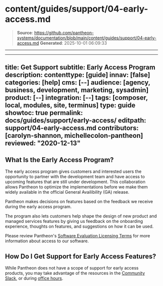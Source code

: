 # content/guides/support/04-early-access.md

> **Source**: https://github.com/pantheon-systems/documentation/blob/main/content/guides/support/04-early-access.md
> **Generated**: 2025-10-01 06:09:33

---

---
title: Get Support
subtitle: Early Access Program
description: 
contenttype: [guide]
innav: [false]
categories: [help]
cms: [--]
audience: [agency, business, development, marketing, sysadmin]
product: [--]
integration: [--]
tags: [composer, local, modules, site, terminus]
type: guide
showtoc: true
permalink: docs/guides/support/early-access/
editpath: support/04-early-access.md
contributors: [carolyn-shannon, michellecolon-pantheon]
reviewed: "2020-12-13"
---

## What Is the Early Access Program?

The early access program gives customers and interested users the opportunity to partner with the development team and have access to upcoming features that are still under development. This collaboration allows Pantheon to optimize the implementations before we make them widely available in the official General Availibility (GA) release. 

Pantheon makes decisions on features based on the feedback we receive during the early access program.

The program also lets customers help shape the design of new product and managed services features by giving us feedback on the onboarding experience, thoughts on features, and suggestions on how it can be used. 

Please review Pantheon's [Software Evaluation Licensing Terms](https://legal.pantheon.io/#contract-hkqlbwpxo) for more information about access to our software.

## How Do I Get Support for Early Access Features?

While Pantheon does not have a scope of support for early access products, you may take advantage of the resources in the [Community Slack](/pantheon-community), or during [office hours](https://pantheon.io/developers/office-hours).
